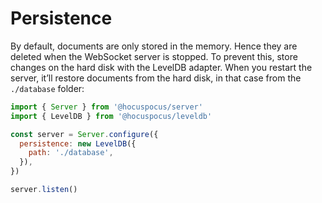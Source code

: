 # Persistence
By default, documents are only stored in the memory. Hence they are deleted when the WebSocket server is stopped. To prevent this, store changes on the hard disk with the LevelDB adapter. When you restart the server, it’ll restore documents from the hard disk, in that case from the `./database` folder:

```js
import { Server } from '@hocuspocus/server'
import { LevelDB } from '@hocuspocus/leveldb'

const server = Server.configure({
  persistence: new LevelDB({
    path: './database',
  }),
})

server.listen()
```
